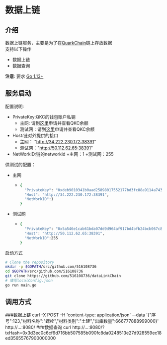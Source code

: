# 数据上链

## 介绍
数据上链服务，主要是为了在[QuarkChain](http://devnet.quarkchain.io/)链上存放数据   
支持以下操作  
- 数据上链  
- 数据查询
    
**注意**: 要求 [Go 1.13+](https://golang.org/dl/)


## 服务启动

配置说明:   
- PrivateKey:QKC的钱包账户私钥
    + 主网: 请到[这里](https://mainnet.quarkchain.io/wallet)申请并查看QKC余额 
    + 测试网：请到[这里](https://devnet.quarkchain.io/wallet)申请并查看QKC余额
- Host:链对外提供的接口
    + 主网：  "http://34.222.230.172:38391"
    + 测试网："http://50.112.62.65:38391" 
- NetWorkID:链的networkid
    +主网：1
    +测试网：255    
    
供测试的配置：
-   主网
       +   ```bash
           {
             "PrivateKey": "0xdeb9010341b0aad25898017552177bd3fc88a9114a74316db871234b6f7eaa9f",
             "Host": "http://34.222.230.172:38391",
             "NetWorkID":1
           }
           ```  
-   测试网
       +    ```bash
            {
              "PrivateKey": "0x5a546e1cab61bda07dd9d964af917bd4bfb24bcb067c86ef479225772bce0053",
              "Host": "http://50.112.62.65:38391",
              "NetWorkID":255
            } 
            ```  

           

启动方式
```bash
# Clone the repository
mkdir -p $GOPATH/src/github.com/516108736
cd $GOPATH/src/github.com/516108736
git clone https://github.com/516108736/dataLinkChain
# 填写localConfig.json
go run main.go
```

## 调用方式
###数据上链
    curl -X POST -H 'content-type: application/json' --data '{"序号":123,"材料名称":"螺栓","材料类别":"土建","出库数量":666777888999000}' http://*.*.*.*:8080/
###数据查询
    curl http://*.*.*.*:8080/?txHash=0x3d3ec0c6cf6d716bb507585b090fc8da0248513e27d928559ec18ed35655767900000000